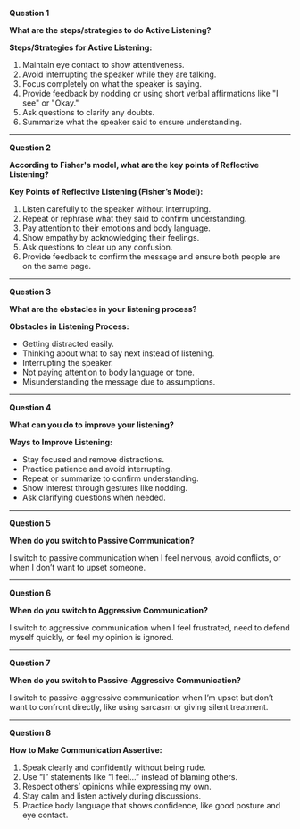 **Question 1**

**What are the steps/strategies to do Active Listening?**  

**Steps/Strategies for Active Listening:**  
1. Maintain eye contact to show attentiveness.  
2. Avoid interrupting the speaker while they are talking.  
3. Focus completely on what the speaker is saying.  
4. Provide feedback by nodding or using short verbal affirmations like "I see" or "Okay."  
5. Ask questions to clarify any doubts.  
6. Summarize what the speaker said to ensure understanding.  

---

**Question 2**

**According to Fisher's model, what are the key points of Reflective Listening?**  

**Key Points of Reflective Listening (Fisher’s Model):**  
1. Listen carefully to the speaker without interrupting.  
2. Repeat or rephrase what they said to confirm understanding.  
3. Pay attention to their emotions and body language.  
4. Show empathy by acknowledging their feelings.  
5. Ask questions to clear up any confusion.  
6. Provide feedback to confirm the message and ensure both people are on the same page.  

---

**Question 3**

**What are the obstacles in your listening process?**  

**Obstacles in Listening Process:**  
- Getting distracted easily.  
- Thinking about what to say next instead of listening.  
- Interrupting the speaker.  
- Not paying attention to body language or tone.  
- Misunderstanding the message due to assumptions.  

---

**Question 4**

**What can you do to improve your listening?**  

**Ways to Improve Listening:**  
- Stay focused and remove distractions.  
- Practice patience and avoid interrupting.  
- Repeat or summarize to confirm understanding.  
- Show interest through gestures like nodding.  
- Ask clarifying questions when needed.  

---

**Question 5**  

**When do you switch to Passive Communication?**  

I switch to passive communication when I feel nervous, avoid conflicts, or when I don’t want to upset someone.  

---

**Question 6**  

**When do you switch to Aggressive Communication?** 

I switch to aggressive communication when I feel frustrated, need to defend myself quickly, or feel my opinion is ignored.  

---

**Question 7**  

**When do you switch to Passive-Aggressive Communication?**  

I switch to passive-aggressive communication when I’m upset but don’t want to confront directly, like using sarcasm or giving silent treatment.  

---

**Question 8**  

**How to Make Communication Assertive:**  

1. Speak clearly and confidently without being rude.  
2. Use “I” statements like “I feel…” instead of blaming others.  
3. Respect others’ opinions while expressing my own.  
4. Stay calm and listen actively during discussions.  
5. Practice body language that shows confidence, like good posture and eye contact.

